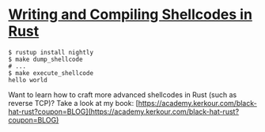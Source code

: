 # [Writing and Compiling Shellcodes in Rust](https://kerkour.com/blog/shellcode-in-rust/)


```shell
$ rustup install nightly
$ make dump_shellcode
# ...
$ make execute_shellcode
hello world
```

Want to learn how to craft more advanced shellcodes in Rust (such as reverse TCP)? Take a look at my book: [https://academy.kerkour.com/black-hat-rust?coupon=BLOG](https://academy.kerkour.com/black-hat-rust?coupon=BLOG)
